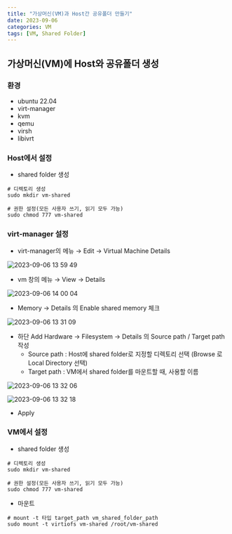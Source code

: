 ```yaml
---
title: "가상머신(VM)과 Host간 공유폴더 만들기"
date: 2023-09-06
categories: VM
tags: [VM, Shared Folder]
---
```


가상머신(VM)에 Host와 공유폴더 생성
------  

### 환경

- ubuntu 22.04
- virt-manager
- kvm
- qemu
- virsh
- libivrt


### Host에서 설정
- shared folder 생성  

```shell
# 디렉토리 생성
sudo mkdir vm-shared

# 권한 설정(모든 사용자 쓰기, 읽기 모두 가능)
sudo chmod 777 vm-shared
```  


### virt-manager 설정

- virt-manager의 메뉴 → Edit → Virtual Machine Details  

![2023-09-06 13 59 49](https://github.com/cmaven/cmaven.github.io/assets/76153041/0249583e-21b8-42d7-a26b-bf9c4d533548)

- vm 창의 메뉴 → View → Details  

![2023-09-06 14 00 04](https://github.com/cmaven/cmaven.github.io/assets/76153041/53dcb2e7-91ad-476e-ba96-ca9d85a6f6c6)

- Memory → Details 의 Enable shared memory 체크

![2023-09-06 13 31 09](https://github.com/cmaven/cmaven.github.io/assets/76153041/19abe96e-59fc-4212-a0f6-4ccb2c248397)

- 하단 Add Hardware → Filesystem → Details 의 Source path / Target path 작성
  - Source path : Host에 shared folder로 지정할 디렉토리 선택 (Browse 로 Local Directory 선택)
  - Target path : VM에서 shared folder를 마운트할 때, 사용할 이름

![2023-09-06 13 32 06](https://github.com/cmaven/cmaven.github.io/assets/76153041/b4a01499-fbea-4346-bdcb-d039afa86333)  

![2023-09-06 13 32 18](https://github.com/cmaven/cmaven.github.io/assets/76153041/a10725c9-829f-4471-bc89-cf94e57e54e5)  

- Apply


### VM에서 설정
- shared folder 생성

```shell
# 디렉토리 생성
sudo mkdir vm-shared

# 권한 설정(모든 사용자 쓰기, 읽기 모두 가능)
sudo chmod 777 vm-shared
```  

- 마운트  
  
```shell
# mount -t 타입 target_path vm_shared_folder_path
sudo mount -t virtiofs vm-shared /root/vm-shared
```   